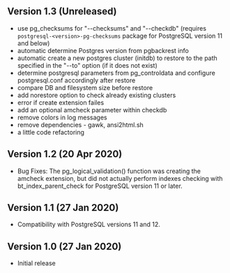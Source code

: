 ## Version 1.3 (Unreleased)

 - use pg_checksums for "--checksums" and "--checkdb" (requires `postgresql-<version>-pg-checksums` package for PostgreSQL version 11 and below)
 - automatic determine Postgres version from pgbackrest info
 - automatic create a new postgres cluster (initdb) to restore to the path specified in the "--to" option (if it does not exist)
 - determine postgresql parameters from pg_controldata and configure postgresql.conf accordingly after restore
 - compare DB and filesystem size before restore
 - add norestore option to check already existing clusters
 - error if create extension failes
 - add an optional amcheck parameter within checkdb
 - remove colors in log messages
 - remove dependencies - gawk, ansi2html.sh
 - a little code refactoring

## Version 1.2 (20 Apr 2020)

- Bug Fixes: The pg_logical_validation() function was creating the amcheck extension, but did not actually perform indexes checking with bt_index_parent_check for PostgreSQL version 11 or later.

## Version 1.1 (27 Jan 2020)

- Compatibility with PostgreSQL versions 11 and 12.

## Version 1.0 (27 Jan 2020)

- Initial release
